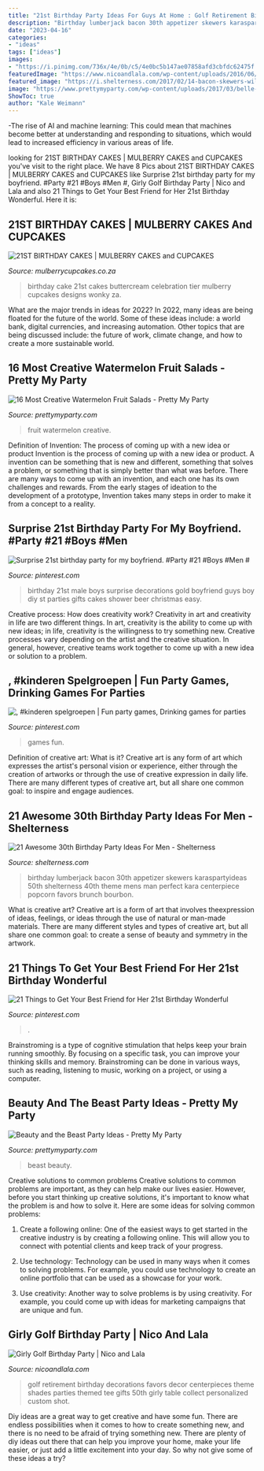 ```yaml
---
title: "21st Birthday Party Ideas For Guys At Home : Golf Retirement Birthday Decorations Favors Decor Centerpieces Theme Shades Parties Themed Tee Gifts 50th Girly Table Collect Personalized Custom Shot"
description: "Birthday lumberjack bacon 30th appetizer skewers karaspartyideas 50th shelterness 40th theme mens man perfect kara centerpiece popcorn favors brunch bourbon"
date: "2023-04-16"
categories:
- "ideas"
tags: ["ideas"]
images:
- "https://i.pinimg.com/736x/4e/0b/c5/4e0bc5b147ae07858afd3cbfdc62475f.jpg"
featuredImage: "https://www.nicoandlala.com/wp-content/uploads/2016/06/golf-party-decor.jpg"
featured_image: "https://i.shelterness.com/2017/02/14-bacon-skewers-will-be-a-perfect-appetizer.jpg"
image: "https://www.prettymyparty.com/wp-content/uploads/2017/03/belle-cake.jpg"
ShowToc: true
author: "Kale Weimann"
---
```



-The rise of AI and machine learning: This could mean that machines become better at understanding and responding to situations, which would lead to increased efficiency in various areas of life.

	

		
looking for 21ST BIRTHDAY CAKES | MULBERRY CAKES and CUPCAKES you've visit to the right place. We have 8 Pics about 21ST BIRTHDAY CAKES | MULBERRY CAKES and CUPCAKES like Surprise 21st birthday party for my boyfriend. #Party #21 #Boys #Men #, Girly Golf Birthday Party | Nico and Lala and also 21 Things to Get Your Best Friend for Her 21st Birthday Wonderful. Here it is:
		
    
## 21ST BIRTHDAY CAKES | MULBERRY CAKES And CUPCAKES

<img loading=lazy src="http://mulberrycupcakes.co.za/wp-content/flagallery/21st-birthday-cakes/webview/21st-wonky-cake.jpg" onerror="this.onerror=null;this.src='https://tse3.mm.bing.net/th?id=OIP.4qAXZxO2J4SQ8LIRFBdj0gHaJ7&amp;pid=15.1';" alt="21ST BIRTHDAY CAKES | MULBERRY CAKES and CUPCAKES">

_Source: mulberrycupcakes.co.za_

>birthday cake 21st cakes buttercream celebration tier mulberry cupcakes designs wonky za. 

	

What are the major trends in ideas for 2022?
In 2022, many ideas are being floated for the future of the world. Some of these ideas include: a world bank, digital currencies, and increasing automation. Other topics that are being discussed include: the future of work, climate change, and how to create a more sustainable world.

    
## 16 Most Creative Watermelon Fruit Salads - Pretty My Party

<img loading=lazy src="https://www.prettymyparty.com/wp-content/uploads/2016/06/fd60de6c3c5bdd267a87f3fd987f88b7.jpg" onerror="this.onerror=null;this.src='https://tse1.mm.bing.net/th?id=OIP.MmWDvytd43kcDXbc3jEvsAHaJ4&amp;pid=15.1';" alt="16 Most Creative Watermelon Fruit Salads - Pretty My Party">

_Source: prettymyparty.com_

>fruit watermelon creative. 

	

Definition of Invention: The process of coming up with a new idea or product
Invention is the process of coming up with a new idea or product. A invention can be something that is new and different, something that solves a problem, or something that is simply better than what was before. There are many ways to come up with an invention, and each one has its own challenges and rewards. From the early stages of ideation to the development of a prototype, Invention takes many steps in order to make it from a concept to a reality.

    
## Surprise 21st Birthday Party For My Boyfriend. #Party #21 #Boys #Men #

<img loading=lazy src="https://s-media-cache-ak0.pinimg.com/736x/5e/91/67/5e9167a708806f7894142740a70e3178.jpg" onerror="this.onerror=null;this.src='https://tse4.mm.bing.net/th?id=OIP.9rMAd2PxRDq8KXfCalAQpAHaJ3&amp;pid=15.1';" alt="Surprise 21st birthday party for my boyfriend. #Party #21 #Boys #Men #">

_Source: pinterest.com_

>birthday 21st male boys surprise decorations gold boyfriend guys boy diy st parties gifts cakes shower beer christmas easy. 

	

Creative process: How does creativity work?
Creativity in art and creativity in life are two different things. In art, creativity is the ability to come up with new ideas; in life, creativity is the willingness to try something new. Creative processes vary depending on the artist and the creative situation. In general, however, creative teams work together to come up with a new idea or solution to a problem.

    
## , #kinderen Spelgroepen | Fun Party Games, Drinking Games For Parties

<img loading=lazy src="https://i.pinimg.com/736x/68/f4/53/68f4534c82f4ec3ae68a40ed732717a2.jpg" onerror="this.onerror=null;this.src='https://tse4.mm.bing.net/th?id=OIP.Yc8iGSz0hwRUxHl1nd1v9QHaJ4&amp;pid=15.1';" alt=", #kinderen spelgroepen | Fun party games, Drinking games for parties">

_Source: pinterest.com_

>games fun. 

	

Definition of creative art: What is it?
Creative art is any form of art which expresses the artist's personal vision or experience, either through the creation of artworks or through the use of creative expression in daily life. There are many different types of creative art, but all share one common goal: to inspire and engage audiences.

    
## 21 Awesome 30th Birthday Party Ideas For Men - Shelterness

<img loading=lazy src="https://i.shelterness.com/2017/02/14-bacon-skewers-will-be-a-perfect-appetizer.jpg" onerror="this.onerror=null;this.src='https://tse3.mm.bing.net/th?id=OIP.o1yr4zsQt4DdBeZsY0MuXwHaLG&amp;pid=15.1';" alt="21 Awesome 30th Birthday Party Ideas For Men - Shelterness">

_Source: shelterness.com_

>birthday lumberjack bacon 30th appetizer skewers karaspartyideas 50th shelterness 40th theme mens man perfect kara centerpiece popcorn favors brunch bourbon. 

	

What is creative art?
Creative art is a form of art that involves theexpression of ideas, feelings, or ideas through the use of natural or man-made materials. There are many different styles and types of creative art, but all share one common goal: to create a sense of beauty and symmetry in the artwork.

    
## 21 Things To Get Your Best Friend For Her 21st Birthday Wonderful

<img loading=lazy src="https://i.pinimg.com/736x/4e/0b/c5/4e0bc5b147ae07858afd3cbfdc62475f.jpg" onerror="this.onerror=null;this.src='https://tse4.mm.bing.net/th?id=OIP.HymY8-jMIomgvLbWWrKKhQHaJ3&amp;pid=15.1';" alt="21 Things to Get Your Best Friend for Her 21st Birthday Wonderful">

_Source: pinterest.com_

>. 

	

Brainstroming is a type of cognitive stimulation that helps keep your brain running smoothly. By focusing on a specific task, you can improve your thinking skills and memory. Brainstroming can be done in various ways, such as reading, listening to music, working on a project, or using a computer.

    
## Beauty And The Beast Party Ideas - Pretty My Party

<img loading=lazy src="https://www.prettymyparty.com/wp-content/uploads/2017/03/belle-cake.jpg" onerror="this.onerror=null;this.src='https://tse3.mm.bing.net/th?id=OIP.dpRo41_JA2fFI7hfCs3kWQHaKs&amp;pid=15.1';" alt="Beauty and the Beast Party Ideas - Pretty My Party">

_Source: prettymyparty.com_

>beast beauty. 

	

Creative solutions to common problems
Creative solutions to common problems are important, as they can help make our lives easier. However, before you start thinking up creative solutions, it's important to know what the problem is and how to solve it. Here are some ideas for solving common problems:
1. Create a following online: One of the easiest ways to get started in the creative industry is by creating a following online. This will allow you to connect with potential clients and keep track of your progress.

2. Use technology: Technology can be used in many ways when it comes to solving problems. For example, you could use technology to create an online portfolio that can be used as a showcase for your work.

3. Use creativity: Another way to solve problems is by using creativity. For example, you could come up with ideas for marketing campaigns that are unique and fun.

    
## Girly Golf Birthday Party | Nico And Lala

<img loading=lazy src="https://www.nicoandlala.com/wp-content/uploads/2016/06/golf-party-decor.jpg" onerror="this.onerror=null;this.src='https://tse4.mm.bing.net/th?id=OIP.OSk_JZT4Svcbbx5PaA0UpAHaLH&amp;pid=15.1';" alt="Girly Golf Birthday Party | Nico and Lala">

_Source: nicoandlala.com_

>golf retirement birthday decorations favors decor centerpieces theme shades parties themed tee gifts 50th girly table collect personalized custom shot. 

	

Diy ideas are a great way to get creative and have some fun. There are endless possibilities when it comes to how to create something new, and there is no need to be afraid of trying something new. There are plenty of diy ideas out there that can help you improve your home, make your life easier, or just add a little excitement into your day. So why not give some of these ideas a try?


